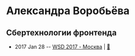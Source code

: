 # Александра Воробьёва

## Сбертехнологии фронтенда
- 2017 Jan 28 -- [WSD 2017 - Москва](https://www.youtube.com/watch?v=zi_PB0CMykY)  | [:notebook:](https://wsd.events/2017/01/28/pres/sber-tech/)  
